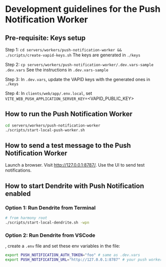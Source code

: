 # Development guidelines for the Push Notification Worker

## Pre-requisite: Keys setup

Step 1: `cd servers/workers/push-notification-worker && ./scripts/create-vapid-keys.sh`
The keys are generated in `./keys`

Step 2: `cp servers/workers/push-notification-worker/.dev.vars-sample .dev.vars`
See the instructions in `.dev.vars-sample`

Step 3: In `.dev.vars`, update the VAPID keys with the generated ones in `./keys`

Step 4: In `clients/web/app/.env.local`, set
`VITE_WEB_PUSH_APPLICATION_SERVER_KEY`=<VAPID_PUBLIC_KEY>

## How to run the Push Notification Worker

```bash
cd servers/workers/push-notification-worker
./scripts/start-local-push-worker.sh
```

## How to send a test message to the Push Notification Worker

Launch a browser. Visit <http://127.0.0.1:8787/>. Use the UI to send test
notifications.

## How to start Dendrite with Push Notification enabled

### Option 1: Run Dendrite from Terminal

```bash
# from harmony root
./scripts/start-local-dendrite.sh -wpn
```

### Option 2: Run Dendrite from VSCode

, create a `.env` file and set
these env variables in the file:

```bash
export PUSH_NOTIFICATION_AUTH_TOKEN="foo" # same as .dev.vars
export PUSH_NOTIFICATION_URL="http://127.0.0.1:8787" # your push worker URL
```
